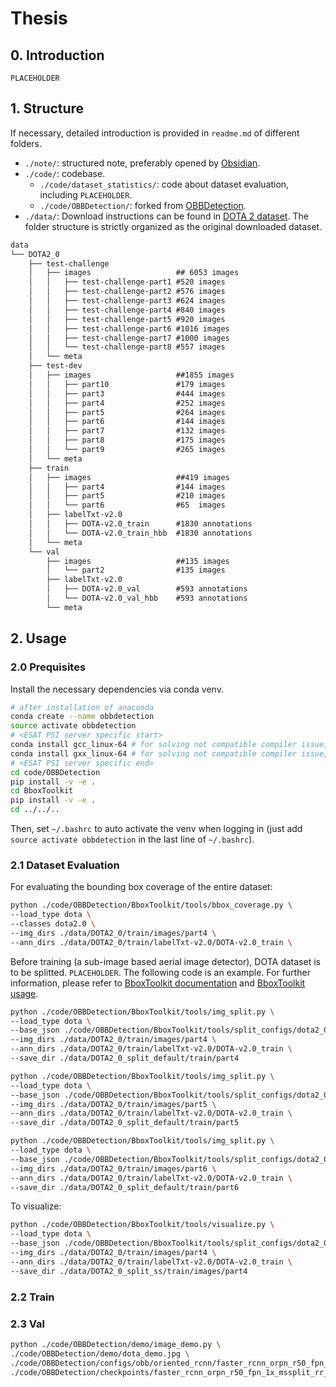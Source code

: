 # Thesis

## 0. Introduction

`PLACEHOLDER`

## 1. Structure

If necessary, detailed introduction is provided in `readme.md` of different folders. 

- `./note/`: structured note, preferably opened by [Obsidian](obsidian.md).
- `./code/`: codebase.
  - `./code/dataset_statistics/`: code about dataset evaluation, including `PLACEHOLDER`.
  - `./code/OBBDetection/`: forked from [OBBDetection](https://github.com/jbwang1997/OBBDetection).
- `./data/`: Download instructions can be found in [DOTA 2 dataset](https://captain-whu.github.io/DOTA/tasks.html). The folder structure is strictly organized as the original downloaded dataset.

```txt
data
└── DOTA2_0
    ├── test-challenge
    │   ├── images                   ## 6053 images
    │   │   ├── test-challenge-part1 #520 images
    │   │   ├── test-challenge-part2 #576 images
    │   │   ├── test-challenge-part3 #624 images
    │   │   ├── test-challenge-part4 #840 images
    │   │   ├── test-challenge-part5 #920 images
    │   │   ├── test-challenge-part6 #1016 images
    │   │   ├── test-challenge-part7 #1000 images
    │   │   └── test-challenge-part8 #557 images
    │   └── meta
    ├── test-dev
    │   ├── images                   ##1855 images
    │   │   ├── part10               #179 images
    │   │   ├── part3                #444 images
    │   │   ├── part4                #252 images
    │   │   ├── part5                #264 images
    │   │   ├── part6                #144 images
    │   │   ├── part7                #132 images
    │   │   ├── part8                #175 images
    │   │   └── part9                #265 images
    │   └── meta
    ├── train
    │   ├── images                   ##419 images
    │   │   ├── part4                #144 images
    │   │   ├── part5                #210 images
    │   │   └── part6                #65  images
    │   ├── labelTxt-v2.0
    │   │   ├── DOTA-v2.0_train      #1830 annotations
    │   │   └── DOTA-v2.0_train_hbb  #1830 annotations
    │   └── meta
    └── val
        ├── images                   ##135 images
        │   └── part2                #135 images
        ├── labelTxt-v2.0
        │   ├── DOTA-v2.0_val        #593 annotations
        │   └── DOTA-v2.0_val_hbb    #593 annotations
        └── meta
```

## 2. Usage

### 2.0 Prequisites

Install the necessary dependencies via conda venv. 

```bash
# after installation of anaconda
conda create --name obbdetection
source activate obbdetection
# <ESAT PSI server specific start>
conda install gcc_linux-64 # for solving not compatible compiler issue, in ESAT
conda install gxx_linux-64 # for solving not compatible compiler issue, in ESAT
# <ESAT PSI server specific end>
cd code/OBBDetection
pip install -v -e .
cd BboxToolkit
pip install -v -e . 
cd ../../..
```

Then, set `~/.bashrc` to auto activate the venv when logging in (just add `source activate obbdetection` in the last line of `~/.bashrc`).

### 2.1 Dataset Evaluation

For evaluating the bounding box coverage of the entire dataset:

```bash
python ./code/OBBDetection/BboxToolkit/tools/bbox_coverage.py \
--load_type dota \
--classes dota2.0 \
--img_dirs ./data/DOTA2_0/train/images/part4 \
--ann_dirs ./data/DOTA2_0/train/labelTxt-v2.0/DOTA-v2.0_train \
```

Before training (a sub-image based aerial image detector), DOTA dataset is to be splitted. `PLACEHOLDER`. The following code is an example. For further information, please refer to [BboxToolkit documentation](./code/OBBDetection/BboxToolkit/README.md) and [BboxToolkit usage](./code/OBBDetection/BboxToolkit/USAGE.md).

```bash
python ./code/OBBDetection/BboxToolkit/tools/img_split.py \
--load_type dota \
--base_json ./code/OBBDetection/BboxToolkit/tools/split_configs/dota2_0/ss_train.json \
--img_dirs ./data/DOTA2_0/train/images/part4 \
--ann_dirs ./data/DOTA2_0/train/labelTxt-v2.0/DOTA-v2.0_train \
--save_dir ./data/DOTA2_0_split_default/train/part4

python ./code/OBBDetection/BboxToolkit/tools/img_split.py \
--load_type dota \
--base_json ./code/OBBDetection/BboxToolkit/tools/split_configs/dota2_0/ss_train.json \
--img_dirs ./data/DOTA2_0/train/images/part5 \
--ann_dirs ./data/DOTA2_0/train/labelTxt-v2.0/DOTA-v2.0_train \
--save_dir ./data/DOTA2_0_split_default/train/part5

python ./code/OBBDetection/BboxToolkit/tools/img_split.py \
--load_type dota \
--base_json ./code/OBBDetection/BboxToolkit/tools/split_configs/dota2_0/ss_train.json \
--img_dirs ./data/DOTA2_0/train/images/part6 \
--ann_dirs ./data/DOTA2_0/train/labelTxt-v2.0/DOTA-v2.0_train \
--save_dir ./data/DOTA2_0_split_default/train/part6
```

To visualize: 

```bash
python ./code/OBBDetection/BboxToolkit/tools/visualize.py \
--load_type dota \
--base_json ./code/OBBDetection/BboxToolkit/tools/split_configs/dota2_0/ss_train.json \
--img_dirs ./data/DOTA2_0/train/images/part4 \
--ann_dirs ./data/DOTA2_0/train/labelTxt-v2.0/DOTA-v2.0_train \
--save_dir ./data/DOTA2_0_split_ss/train/images/part4
```

### 2.2 Train

### 2.3 Val

```bash
python ./code/OBBDetection/demo/image_demo.py \
./code/OBBDetection/demo/dota_demo.jpg \
./code/OBBDetection/configs/obb/oriented_rcnn/faster_rcnn_orpn_r50_fpn_1x_ms_rr_dota10.py \
./code/OBBDetection/checkpoints/faster_rcnn_orpn_r50_fpn_1x_mssplit_rr_dota10_epoch12.pth
```